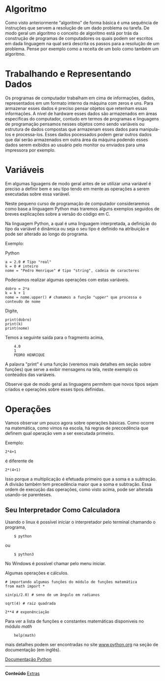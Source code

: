 
Algoritmo
===========

Como visto anteriormente "algoritmo" de forma básica é uma sequência de instruções que servem a resolução de um dado problema ou tarefa. De modo geral um algoritmo o conceito de algoritmo está por trás da construção de programas de computadores os quais podem ser escritos em dada linguagem na qual será descrita os passos para a resolução de um problema.
Pense por exemplo como a receita de um bolo como também um algoritmo.

Trabalhando e Representando Dados
==================================

Os programas de computador trabalham em cima de informações, dados, representados em um formato interno da máquina com zeros e uns. Para armazenar esses dados é preciso pensar objetos que retenham essas informações. A nível de hardware esses dados são armazenados em áreas especificas do computador, contudo em termos de programas e linguagens de programação pensamos nesses objetos como sendo variáveis ou estrutura de dados compostas que armazenam esses dados para manipula-los e processa-los. Esses dados pocessados podem gerar outros dados que daí serão armazenados em outra área da máquina podendo esses dados serem exibidos ao usuário pelo monitor ou enviados para uma impressora por exemplo.

Variáveis
===========

Em algumas liguagens de modo geral antes de se utilizar uma variável é preciso a definir bem e seu tipo tendo em mente as operações a serem executadas sobre essa variável.

Neste pequeno curso de programação de computador consideraremos como base a linguagem Python mas traremos alguns exemplos seguidos de breves explicações sobre a versão do código em C.

Na linguagem Python, a qual é uma linguagem interpretada, a definição do tipo da variável é dinâmica ou seja o seu tipo é definido na atribuição e pode ser alterado ao longo do programa.

Exemplo:

Python

```
a = 2.0 # Tipo "real"
k = 0 # inteiro
nome = "Pedro Henrique" # tipo "string", cadeia de caracteres
```

Poderiamos realizar algumas operações com estas variáveis.

```
dobro = 2*a
k = k + 1
nome = nome.upper() # chamamos a função "upper" que processa o conteudo de nome

```

Digite,

```
print(dobro)
print(k)
print(nome)
```
Temos a seguinte saída para o fragmento acima,

```
	4.0
	1
	PEDRO HENRIQUE
```

A palavra "print" é uma função (veremos mais detalhes em seção sobre funções) que serve a exibir mensagens na tela, neste exemplo os conteúdos das variáveis.

Observe que de modo geral as linguagens permitem que novos tipos sejam criados e operações sobre esses tipos definidas.


Operações
=================

Vamos observar um pouco agora sobre operações básicas. Como ocorre na matemática, como vimos na escola, há regras de preccedência que definem qual operação vem a ser executada primeiro.

Exemplo:

	2*4+1

é diferente de

	2*(4+1)

Isso porque a multiplicação é efetuada primeiro que a soma e a subtração. A divisão também tem precedência maior que a soma e subtração. Essa ordem de execução das operações, como visto acima, pode ser alterada usando-se parenteses.

Seu Interpretador Como Calculadora
----------------------------------

Usando o linux é possível iniciar o interpretador pelo terminal chamando o programa,

```
	$ python
```

ou

```
	$ python3
```

No Windows é possível chamar pelo menu iniciar.

Algumas operações e cálculos.

```
# importando algumas funções do módulo de funções matemática
from math import *

sin(pi/2.0) # seno de um ângulo em radianos 

sqrt(4) # raiz quadrada

2**4 # exponênciação

```

Para ver a lista de funções e constantes matemáticas disponiveis no módulo *math* 

```
	help(math)
```

mais detalhes podem ser encontradas no site www.python.org na seção de documentação (em inglês).

[Documentação Python](https://docs.python.org/)


-----------------------------------------------------


**Conteúdo** [Extras](https://wsricardo.github.io/introprog/licao01/extras) 
